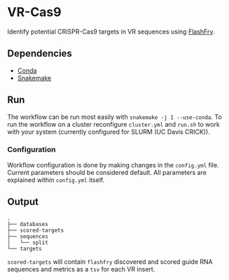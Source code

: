 # VR-Cas9
Identify potential CRISPR-Cas9 targets in VR sequences using [FlashFry](https://bmcbiol.biomedcentral.com/articles/10.1186/s12915-018-0545-0).

## Dependencies

- [Conda](https://www.anaconda.com/products/individual)
- [Snakemake](https://snakemake.readthedocs.io/en/stable/)

## Run

The workflow can be run most easily with `snakemake -j 1 --use-conda`.
To run the workflow on a cluster reconfigure `cluster.yml` and `run.sh` to
work with your system (currently configured for SLURM (UC Davis CRICK)).

### Configuration

Workflow configuration is done by making changes in the `config.yml` file.
Current parameters should be considered default. All parameters are explained
within `config.yml` itself.

## Output

```
.
├── databases
├── scored-targets
├── sequences
│   └── split
└── targets
```

`scored-targets` will contain `flashfry` discovered and scored guide RNA
sequences and metrics as a `tsv` for each VR insert.




